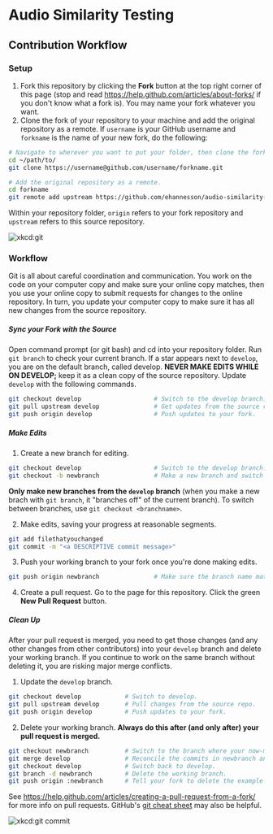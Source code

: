 # Audio Similarity Testing
## Contribution Workflow
### Setup

1. Fork this repository by clicking the **Fork** button at the top right corner of this page (stop and read https://help.github.com/articles/about-forks/ if you don't know what a fork is).
You may name your fork whatever you want.
2. Clone the fork of your repository to your machine and add the original repository as a remote. If `username` is your GitHub username and `forkname` is the name of your new fork, do the following:
```bash
# Navigate to wherever you want to put your folder, then clone the fork.
cd ~/path/to/
git clone https://username@github.com/username/forkname.git

# Add the original repository as a remote.
cd forkname
git remote add upstream https://github.com/ehannesson/audio-similarity-testing.git
```
Within your repository folder, `origin` refers to your fork repository and `upstream` refers to this source repository.

![xkcd:git](https://imgs.xkcd.com/comics/git.png)

### Workflow

Git is all about careful coordination and communication.
You work on the code on your computer copy and make sure your online copy matches, then you use your online copy to submit requests for changes to the online repository.
In turn, you update your computer copy to make sure it has all new changes from the source repository.

##### Sync your Fork with the Source

Open command prompt (or git bash) and cd into your repository folder.
Run `git branch` to check your current branch.
If a star appears next to `develop`, you are on the default branch, called develop.
**NEVER MAKE EDITS WHILE ON DEVELOP;** keep it as a clean copy of the source repository.
Update `develop` with the following commands.
```bash
git checkout develop                    # Switch to the develop branch.
git pull upstream develop               # Get updates from the source repo.
git push origin develop                 # Push updates to your fork.
```
##### Make Edits

1. Create a new branch for editing.
```bash
git checkout develop                    # Switch to the develop branch.
git checkout -b newbranch               # Make a new branch and switch to it. Pick a good branch name.
```
**Only make new branches from the `develop` branch** (when you make a new brach with `git branch`, it "branches off" of the current branch).
To switch between branches, use `git checkout <branchname>`.

2. Make edits, saving your progress at reasonable segments.
```bash
git add filethatyouchanged
git commit -m "<a DESCRIPTIVE commit message>"
```
3. Push your working branch to your fork once you're done making edits.
```bash
git push origin newbranch               # Make sure the branch name matches your current branch
```
4. Create a pull request.
Go to the page for this repository.
Click the green **New Pull Request** button.

##### Clean Up

After your pull request is merged, you need to get those changes (and any other changes from other contributors) into your `develop` branch and delete your working branch.
If you continue to work on the same branch without deleting it, you are risking major merge conflicts.

1. Update the `develop` branch.
```bash
git checkout develop            # Switch to develop.
git pull upstream develop       # Pull changes from the source repo.
git push origin develop	        # Push updates to your fork.
```
2. Delete your working branch. **Always do this after (and only after) your pull request is merged.**
```bash
git checkout newbranch          # Switch to the branch where your now-merged edits came from.
git merge develop               # Reconcile the commits in newbranch and develop.
git checkout develop            # Switch back to develop.
git branch -d newbranch         # Delete the working branch.
git push origin :newbranch      # Tell your fork to delete the example branch.
```

See https://help.github.com/articles/creating-a-pull-request-from-a-fork/ for more info on pull requests.
GitHub's [git cheat sheet](https://services.github.com/on-demand/downloads/github-git-cheat-sheet.pdf) may also be helpful.

![xkcd:git commit](https://imgs.xkcd.com/comics/git_commit.png)
